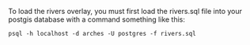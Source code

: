 To load the rivers overlay, you must first load the rivers.sql file into your postgis database with a command something like this:

`psql -h localhost -d arches -U postgres -f rivers.sql`
